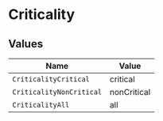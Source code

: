 # Criticality


## Values

| Name                     | Value                    |
| ------------------------ | ------------------------ |
| `CriticalityCritical`    | critical                 |
| `CriticalityNonCritical` | nonCritical              |
| `CriticalityAll`         | all                      |